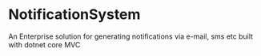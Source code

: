 # NotificationSystem
An  Enterprise solution for generating notifications via e-mail, sms etc built with dotnet core MVC
